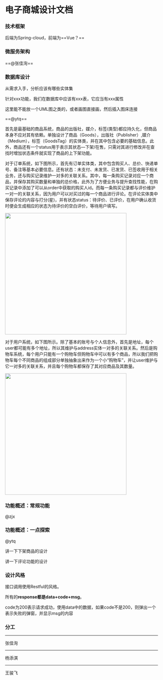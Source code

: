 # 电子商城设计文档



### 技术框架

后端为Spring-cloud，前端为==Vue？==

### 微服务架构

==@张佳洵==













### 数据库设计

从需求入手，分析应该有哪些实体集

针对xxx功能，我们在数据库中应该有xxx表，它应当有xxx属性

这里能不能放一个UML图之类的，或者画图直接画，然后插入图床连接

==@ytq==

首先是最基础的商品系统，商品的出版社，媒介，标签(类型)都应持久化，但商品本身不应对其有依赖。单独设计了商品（Goods），出版社（Publisher）,媒介（Medium），标签（GoodsTag）的实体类，并在其中包含必要的基础信息。此外，商品还有一个status用于表示其状态—下架/在售，只需对其进行修改并在查找时增加状态条件就实现了商品的上下架功能。

对于订单系统，如下图所示，首先有订单实体类，其中包含购买人、总价、快递单号、备注等基本必要信息。还有状态：未支付、未发货、已发货、已签收用于相关业务，还与购买记录维护一对多的关联关系。其中，每一条购买记录对应一个商品，并保存其购买数量和单独的总价格，此外为了方便业务与提升查找性能，在购买记录中添加了可以从order中获取的购买人id。而每一条购买记录都与评价维护一对一的关联关系，因为用户可以对买过的每一个商品进行评论。在评论实体类中保存评论的内容与打分(星)，并有状态status：待评价、已评价，在用户确认收货时便会生成相应的状态为待评价的空白评价，等待用户填写。

<a href="https://sm.ms/image/YDjzm2V8F1sQPOv" target="_blank"><img src="https://s2.loli.net/2022/12/23/YDjzm2V8F1sQPOv.png" height = 400px></a>

对于用户系统，如下图所示。除了基本的账号与个人信息外，首先是地址，每个user都可能有多个地址，所以其维护与address实体一对多的关联关系。然后是购物车系统，每个用户只能有一个购物车但购物车中可以有多个商品，所以我们把购物车每个不同商品的组成部分单独抽象出来作为一个小“购物车”，并让user维护与它一对多的关联关系，并且每个购物车都保存了其对应商品及其数量。

<a href="https://sm.ms/image/gSaCLUw2YHd39ry" target="_blank"><img src="https://s2.loli.net/2022/12/23/gSaCLUw2YHd39ry.png" height= 400px></a>

### 功能概述：常规功能

@zjx



### 功能概述：一点探索

@ytq

讲一下下架商品的设计

讲一下评论功能的设计







### 设计风格

接口调用使用Restful的风格。

所有的**response都是data+code+msg**。

code为200表示请求成功，使用data中的数据，如果code不是200，则弹出一个表示失败的弹窗，并显示msg的内容









### 分工

****

张佳洵









****

杨添淇









****

王骏飞











